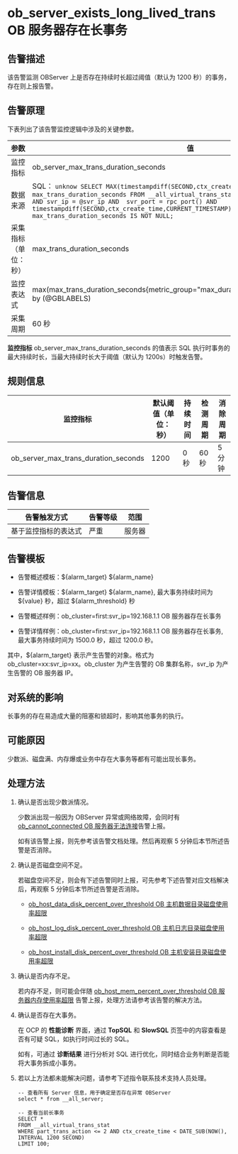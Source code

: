 ob_server_exists_long_lived_trans OB 服务器存在长事务 
==================================================================



告警描述 
-------------------------

该告警监测 OBServer 上是否存在持续时长超过阈值（默认为 1200 秒）的事务，存在则上报告警。

告警原理 
-------------------------

下表列出了该告警监控逻辑中涉及的关键参数。


|     参数     |                                                                                                                                                                                             值                                                                                                                                                                                             |
|------------|-------------------------------------------------------------------------------------------------------------------------------------------------------------------------------------------------------------------------------------------------------------------------------------------------------------------------------------------------------------------------------------------|
| 监控指标       | ob_server_max_trans_duration_seconds                                                                                                                                                                                                                                                                                                                                                      |
| 数据来源       | SQL： ```unknow SELECT MAX(timestampdiff(SECOND,ctx_create_time,CURRENT_TIMESTAMP)) as max_trans_duration_seconds FROM __all_virtual_trans_stat WHERE part_trans_action <= 2 AND svr_ip = @svr_ip AND  svr_port = rpc_port() AND timestampdiff(SECOND,ctx_create_time,CURRENT_TIMESTAMP) >= 30 HAVING max_trans_duration_seconds IS NOT NULL; ```  |
| 采集指标（单位：秒） | max_trans_duration_seconds                                                                                                                                                                                                                                                                                                                                                                |
| 监控表达式      | max(max_trans_duration_seconds{metric_group="max_duration_virtual_trans_stat",@LABELS}) by (@GBLABELS)                                                                                                                                                                                                                                                                                    |
| 采集周期       | 60 秒                                                                                                                                                                                                                                                                                                                                                                                      |



**监控指标** ob_server_max_trans_duration_seconds 的值表示 SQL 执行时事务的最大持续时长，当最大持续时长大于阈值（默认为 1200s）时触发告警。

**规则信息** 
-----------------------------



|                 监控指标                 | 默认阈值（单位：秒） | 持续时间 | 检测周期 | 消除周期 |
|--------------------------------------|------------|------|------|------|
| ob_server_max_trans_duration_seconds | 1200       | 0 秒  | 60 秒 | 5 分钟 |



**告警信息** 
-----------------------------



|   告警触发方式   | 告警等级 | 范围  |
|------------|------|-----|
| 基于监控指标的表达式 | 严重   | 服务器 |



**告警模板** 
-----------------------------

* 告警概述模板：${alarm_target} ${alarm_name}

  

* 告警详情模板：${alarm_target} ${alarm_name}, 最大事务持续时间为 ${value} 秒，超过 ${alarm_threshold} 秒

  

* 告警概述样例：ob_cluster=first:svr_ip=192.168.1.1 OB 服务器存在长事务

  

* 告警详情样例：ob_cluster=first:svr_ip=192.168.1.1 OB 服务器存在长事务, 最大事务持续时间为 1500.0 秒，超过 1200.0 秒。

  




其中，${alarm_target} 表示产生告警的对象。格式为 ob_cluster=xx:svr_ip=xx。ob_cluster 为产生告警的 OB 集群名称，svr_ip 为产生告警的 OB 服务器 IP。

**对系统的影响** 
-------------------------------

长事务的存在易造成大量的阻塞和锁超时，影响其他事务的执行。

**可能原因** 
-----------------------------

少数派、磁盘满、内存爆或业务中存在大事务等都有可能出现长事务。

**处理方法** 
-----------------------------

1. 确认是否出现少数派情况。

   少数派出现一般因为 OBServer 异常或网络故障，会同时有 [ob_cannot_connected OB 服务器无法连接](../2.ob-alert/1.ob_cannot_connected-observer-cannot-be-connected.md)告警上报。

   如有该告警上报，则先参考该告警文档处理。然后再观察 5 分钟后本节所述告警是否消除。
   

2. 确认是否磁盘空间不足。

   若磁盘空间不足，则会有下述告警同时上报，可先参考下述告警对应文档解决后，再观察 5 分钟后本节所述告警是否消除。
   * [ob_host_data_disk_percent_over_threshold OB 主机数据目录磁盘使用率超限](../2.ob-alert/41.ob_host_data_disk_percent_over_threshold-ob-host-data-directory-disk-usage-limit-exceeded.md)

     
   
   * [ob_host_log_disk_percent_over_threshold OB 主机日志目录磁盘使用率超限](../2.ob-alert/42.the-disk-usage-of-the-ob_host_log_disk_percent_over_threshold-ob-host-log-directory.md)

     
   
   * [ob_host_install_disk_percent_over_threshold OB 主机安装目录磁盘使用率超限](../2.ob-alert/43.the-error-message-returned-because-the-disk-usage-of-the.md)

     
   

   

3. 确认是否内存不足。

   若内存不足，则可能会伴随 [ob_host_mem_percent_over_threshold OB 服务器内存使用率超限](../2.ob-alert/20.the-memory-usage-of-the-ob_host_mem_percent_over_threshold-ob-server-exceeds-the.md) 告警上报，处理方法请参考该告警的解决方法。
   

4. 确认是否存在大事务。

   在 OCP 的 **性能诊断** 界面，通过 **TopSQL** 和 **SlowSQL** 页签中的内容查看是否有可疑 SQL，如执行时间过长的 SQL。

   如有，可通过 **诊断结果** 进行分析对 SQL 进行优化，同时结合业务判断是否能将大事务拆成小事务。
   

5. 若以上方法都未能解决问题，请参考下述指令联系技术支持人员处理。

   ```unknow
   -- 查看所有 Server 信息，用于确定是否存在异常 OBServer
   select * from __all_server;
   
   -- 查看当前长事务
   SELECT *
   FROM __all_virtual_trans_stat
   WHERE part_trans_action <= 2 AND ctx_create_time < DATE_SUB(NOW(), INTERVAL 1200 SECOND)
   LIMIT 100;
   ```

   



